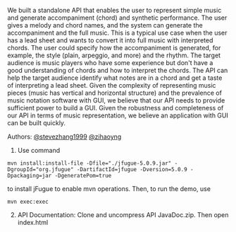 We built a standalone API that enables the user to represent simple music and generate accompaniment (chord) and synthetic performance. The user gives a melody and chord names, and the system can generate the accompaniment and the full music. This is a typical use case when the user has a lead sheet and wants to convert it into full music with interpreted chords. The user could specify how the accompaniment is generated, for example, the style (plain, arpeggio, and more) and the rhythm. The target audience is music players who have some experience but don't have a good understanding of chords and how to interpret the chords. The API can help the target audience identify what notes are in a chord and get a taste of interpreting a lead sheet. Given the complexity of representing music pieces (music has vertical and horizontal structure) and the prevalence of music notation software with GUI, we believe that our API needs to provide sufficient power to build a GUI. Given the robustness and completeness of our API in terms of music representation, we believe an application with GUI can be built quickly.

Authors:
[@stevezhang1999](https://github.com/stevezhang1999)
[@zihaoyng](https://github.com/zihaoyng)

1. Use command 
```
mvn install:install-file -Dfile="./jfugue-5.0.9.jar" -DgroupId="org.jfugue" -DartifactId=jfugue -Dversion=5.0.9 -Dpackaging=jar -DgeneratePom=true
```
to install jFugue to enable mvn operations. 
Then, to run the demo, use
```
mvn exec:exec
``` 

2. API Documentation: Clone and uncompress API JavaDoc.zip. Then open index.html
